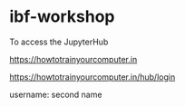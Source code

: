 # ibf-workshop


To access the JupyterHub

https://howtotrainyourcomputer.in

https://howtotrainyourcomputer.in/hub/login

username: second name


